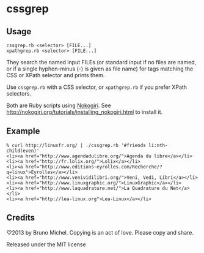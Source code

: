 cssgrep
=======

## Usage

```
cssgrep.rb <selector> [FILE...]
xpathgrep.rb <selector> [FILE...]
```

They search the named input FILEs (or standard input if no files are named, or
if a single hyphen-minus (-) is given as file name) for tags matching the CSS
or XPath selector and prints them.

Use `cssgrep.rb` with a CSS selector, or `xpathgrep.rb` if you prefer XPath
selectors.

Both are Ruby scripts using [Nokogiri](http://nokogiri.org/).
See http://nokogiri.org/tutorials/installing_nokogiri.html to install it.


## Example

```
% curl http://linuxfr.org/ | ./cssgrep.rb '#friends li:nth-child(even)'
<li><a href="http://www.agendadulibre.org/">Agenda du libre</a></li>
<li><a href="http://fr.lolix.org/">Lolix</a></li>
<li><a href="http://www.editions-eyrolles.com/Recherche/?q=linux">Eyrolles</a></li>
<li><a href="http://www.venividilibri.org/">Veni, Vedi, Libri</a></li>
<li><a href="http://www.linuxgraphic.org/">LinuxGraphic</a></li>
<li><a href="http://www.laquadrature.net/">La Quadrature du Net</a></li>
<li><a href="http://lea-linux.org">Lea-Linux</a></li>
```


## Credits

♡2013 by Bruno Michel. Copying is an act of love. Please copy and share.

Released under the MIT license
